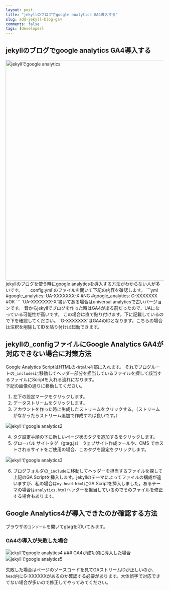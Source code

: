 ```yaml
---
layout: post
title: "jekyllのブログでgoogle analytics GA4導入する"
slug: add-jekyll-blog-ga4
comments: false
tags: [developer]
---
```

## jekyllのブログでgoogle analytics GA4導入する
<img src="https://drive.google.com/uc?export=view&id=11PGGZrXOSYSkbMxiM-p1vwqZoOxan8wR" alt="jekyllでgoogle analytics" width="700">
jekyllのブログを使う時にgoogle analyticsを導入する方法がわからない人が多いです。  
｀_config.yml`のファイルを開いて下記の内容を確認します。  
```yml
#google_analytics:      UA-XXXXXXX-X  #NG
#google_analytics:      G-XXXXXXX  #OK
```
`UA-XXXXXXX-X`書いてある場合はuniversal analyticsで古いバージョンです。  
昔からjekyllでブログを作った時はGA4が出る前だったので、UAになっている可能性が高いです。  
この場合は直で貼り付けます。下に記載しているので下を確認してください。  
`G-XXXXXXX`はGA4のIDとなります。こちらの場合は注釈を削除してIDを貼り付けば起動できます。  

## jekyllの_configファイルにGoogle Analytics GA4が対応できない場合に対策方法
Google Analytics ScriptはHTMLの`<html>`内部に入れます。
それでブログルートの`_includes`に移動してヘッダー部分を担当しているファイルを探して該当するファイルにScriptを入れる流れになります。  
下記の画像の通りに移動してください。  
1. 左下の設定マークをクリックします。  
2. データストリームをクリックします。  
3. アカウントを作った時に生成したストリームをクリックする。（ストリームがなかったらストリーム追加で作成すれば良いです。）    
    
<img src="https://drive.google.com/uc?export=view&id=12sT_B0E7xMfAdgMr0jUXIAqH4XHAyAks" alt="jekyllでgoogle analytics2">
    
4. タグ設定手順の下に新しいページ状のタグを追加するをクリックします。  
5. グローバル サイトタグ（gtag.js） ウェブサイト作成ツールや、CMS でホストされるサイトをご使用の場合、このタグを設定をクリックします。  

<img src="https://drive.google.com/uc?export=view&id=1GUDRiy1unNy2_wzY8rhytKXD9QHu0MMX" alt="jekyllでgoogle analytics3">
    

6. ブログフォルダの`_include`に移動してヘッダーを担当するファイルを探して上記のGA Scriptを挿入します。jekyllのテーマによってファイルの構成が違いますが、私の場合は`my-head.html`にGA Scriptを挿入しました。あるテーマの場合は`analytics.html`ヘッダーを担当しているのでそのファイルを修正する場合もあります。  

## Google Analytics4が導入できたのか確認する方法
ブラウザの`コンソール`を開いてgtagを叩いてみます。  
### GA4の導入が失敗した場合
<img src="https://drive.google.com/uc?export=view&id=1N2CVGmg7gtuHZA8ItkQULbHhdWcQEuwh" alt="jekyllでgoogle analytics4">
### GA4が成功的に導入した場合
<img src="https://drive.google.com/uc?export=view&id=1R-OoO6KGl8fbaDCU_PPOD9N6bAI7ANM1" alt="jekyllでgoogle analytics5">

失敗した場合はページのソースコードを見てGAストリームIDが正しいのか、`head`内にG-XXXXXXがあるのか確認する必要があります。大体誤字で対応できてない場合が多いので修正してやってみてください。  